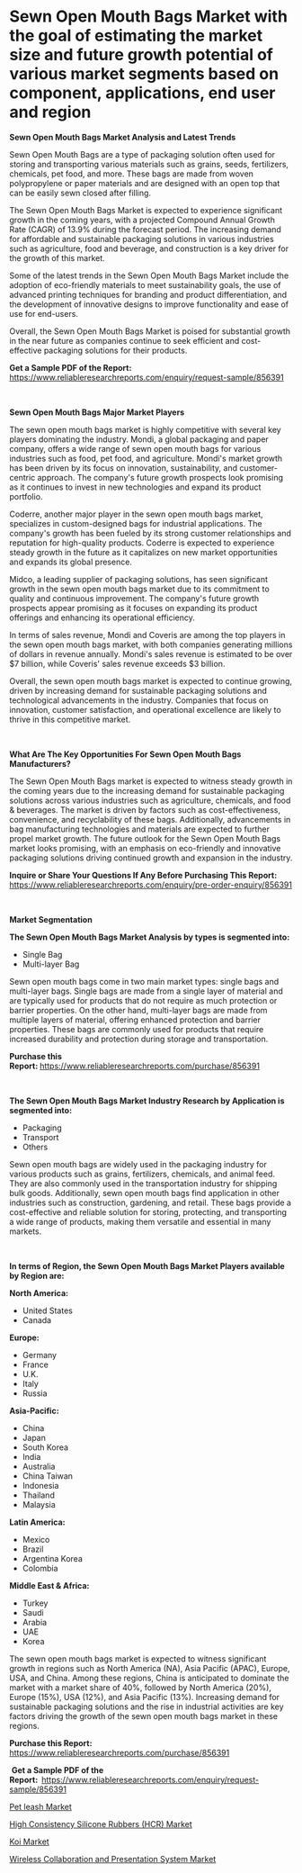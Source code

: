 <p><h1>Sewn Open Mouth Bags Market with the goal of estimating the market size and future growth potential of various market segments based on component, applications, end user and region</h1></p><p><strong>Sewn Open Mouth Bags Market Analysis and Latest Trends</strong></p>
<p><p>Sewn Open Mouth Bags are a type of packaging solution often used for storing and transporting various materials such as grains, seeds, fertilizers, chemicals, pet food, and more. These bags are made from woven polypropylene or paper materials and are designed with an open top that can be easily sewn closed after filling.</p><p>The Sewn Open Mouth Bags Market is expected to experience significant growth in the coming years, with a projected Compound Annual Growth Rate (CAGR) of 13.9% during the forecast period. The increasing demand for affordable and sustainable packaging solutions in various industries such as agriculture, food and beverage, and construction is a key driver for the growth of this market.</p><p>Some of the latest trends in the Sewn Open Mouth Bags Market include the adoption of eco-friendly materials to meet sustainability goals, the use of advanced printing techniques for branding and product differentiation, and the development of innovative designs to improve functionality and ease of use for end-users.</p><p>Overall, the Sewn Open Mouth Bags Market is poised for substantial growth in the near future as companies continue to seek efficient and cost-effective packaging solutions for their products.</p></p>
<p><strong>Get a Sample PDF of the Report:&nbsp;</strong> <a href="https://www.reliableresearchreports.com/enquiry/request-sample/856391">https://www.reliableresearchreports.com/enquiry/request-sample/856391</a></p>
<p>&nbsp;</p>
<p><strong>Sewn Open Mouth Bags Major Market Players</strong></p>
<p><p>The sewn open mouth bags market is highly competitive with several key players dominating the industry. Mondi, a global packaging and paper company, offers a wide range of sewn open mouth bags for various industries such as food, pet food, and agriculture. Mondi's market growth has been driven by its focus on innovation, sustainability, and customer-centric approach. The company's future growth prospects look promising as it continues to invest in new technologies and expand its product portfolio.</p><p>Coderre, another major player in the sewn open mouth bags market, specializes in custom-designed bags for industrial applications. The company's growth has been fueled by its strong customer relationships and reputation for high-quality products. Coderre is expected to experience steady growth in the future as it capitalizes on new market opportunities and expands its global presence.</p><p>Midco, a leading supplier of packaging solutions, has seen significant growth in the sewn open mouth bags market due to its commitment to quality and continuous improvement. The company's future growth prospects appear promising as it focuses on expanding its product offerings and enhancing its operational efficiency.</p><p>In terms of sales revenue, Mondi and Coveris are among the top players in the sewn open mouth bags market, with both companies generating millions of dollars in revenue annually. Mondi's sales revenue is estimated to be over $7 billion, while Coveris' sales revenue exceeds $3 billion.</p><p>Overall, the sewn open mouth bags market is expected to continue growing, driven by increasing demand for sustainable packaging solutions and technological advancements in the industry. Companies that focus on innovation, customer satisfaction, and operational excellence are likely to thrive in this competitive market.</p></p>
<p>&nbsp;</p>
<p><strong>What Are The Key Opportunities For Sewn Open Mouth Bags Manufacturers?</strong></p>
<p><p>The Sewn Open Mouth Bags market is expected to witness steady growth in the coming years due to the increasing demand for sustainable packaging solutions across various industries such as agriculture, chemicals, and food & beverages. The market is driven by factors such as cost-effectiveness, convenience, and recyclability of these bags. Additionally, advancements in bag manufacturing technologies and materials are expected to further propel market growth. The future outlook for the Sewn Open Mouth Bags market looks promising, with an emphasis on eco-friendly and innovative packaging solutions driving continued growth and expansion in the industry.</p></p>
<p><strong>Inquire or Share Your Questions If Any Before Purchasing This Report:</strong> <a href="https://www.reliableresearchreports.com/enquiry/pre-order-enquiry/856391">https://www.reliableresearchreports.com/enquiry/pre-order-enquiry/856391</a></p>
<p>&nbsp;</p>
<p><strong>Market Segmentation</strong></p>
<p><strong>The Sewn Open Mouth Bags Market Analysis by types is segmented into:</strong></p>
<p><ul><li>Single Bag</li><li>Multi-layer Bag</li></ul></p>
<p><p>Sewn open mouth bags come in two main market types: single bags and multi-layer bags. Single bags are made from a single layer of material and are typically used for products that do not require as much protection or barrier properties. On the other hand, multi-layer bags are made from multiple layers of material, offering enhanced protection and barrier properties. These bags are commonly used for products that require increased durability and protection during storage and transportation.</p></p>
<p><strong>Purchase this Report:&nbsp;</strong><a href="https://www.reliableresearchreports.com/purchase/856391">https://www.reliableresearchreports.com/purchase/856391</a></p>
<p>&nbsp;</p>
<p><strong>The Sewn Open Mouth Bags Market Industry Research by Application is segmented into:</strong></p>
<p><ul><li>Packaging</li><li>Transport</li><li>Others</li></ul></p>
<p><p>Sewn open mouth bags are widely used in the packaging industry for various products such as grains, fertilizers, chemicals, and animal feed. They are also commonly used in the transportation industry for shipping bulk goods. Additionally, sewn open mouth bags find application in other industries such as construction, gardening, and retail. These bags provide a cost-effective and reliable solution for storing, protecting, and transporting a wide range of products, making them versatile and essential in many markets.</p></p>
<p>&nbsp;</p>
<p><strong>In terms of Region, the Sewn Open Mouth Bags Market Players available by Region are:</strong></p>
<p>
    <p> <strong> North America: </strong>
        <ul>
            <li>United States</li>
            <li>Canada</li>
        </ul>
        </p> 
    <p> <strong> Europe: </strong>
        <ul>
            <li>Germany</li>
            <li>France</li>
            <li>U.K.</li>
            <li>Italy</li>
            <li>Russia</li>
        </ul>
        </p> 
    <p> <strong> Asia-Pacific: </strong>
        <ul>
            <li>China</li>
            <li>Japan</li>
            <li>South Korea</li>
            <li>India</li>
            <li>Australia</li>
            <li>China Taiwan</li>
            <li>Indonesia</li>
            <li>Thailand</li>
            <li>Malaysia</li>
        </ul>
        </p> 
    <p> <strong> Latin America: </strong>
        <ul>
            <li>Mexico</li>
            <li>Brazil</li>
            <li>Argentina Korea</li>
            <li>Colombia</li>
        </ul>
        </p> 
    <p> <strong> Middle East & Africa: </strong>
        <ul>
            <li>Turkey</li>
            <li>Saudi</li>
            <li>Arabia</li>
            <li>UAE</li>
            <li>Korea</li>
        </ul>
    </p>
    </p>
<p><p>The sewn open mouth bags market is expected to witness significant growth in regions such as North America (NA), Asia Pacific (APAC), Europe, USA, and China. Among these regions, China is anticipated to dominate the market with a market share of 40%, followed by North America (20%), Europe (15%), USA (12%), and Asia Pacific (13%). Increasing demand for sustainable packaging solutions and the rise in industrial activities are key factors driving the growth of the sewn open mouth bags market in these regions.</p></p>
<p><strong>Purchase this Report: </strong><a href="https://www.reliableresearchreports.com/purchase/856391">https://www.reliableresearchreports.com/purchase/856391</a></p>
<p>&nbsp;<strong>Get a Sample PDF of the Report:&nbsp;&nbsp;</strong><a href="https://www.reliableresearchreports.com/enquiry/request-sample/856391">https://www.reliableresearchreports.com/enquiry/request-sample/856391</a></p>
<p><strong></strong></p>
<p><p><a href="https://github.com/josesg55/Market-Research-Report-List-1/blob/main/pet-leash-market.md">Pet leash Market</a></p><p><a href="https://issuu.com/reportprime-2/docs/high-consistency-silicone-rubbers-hcr-market-size-">High Consistency Silicone Rubbers (HCR) Market</a></p><p><a href="https://github.com/mancsybtousav/Market-Research-Report-List-1/blob/main/koi-market.md">Koi Market</a></p><p><a href="https://issuu.com/reportprime-2/docs/wireless-collaboration-and-presentation-system-mar">Wireless Collaboration and Presentation System Market</a></p></p>